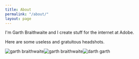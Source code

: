 ```yaml
---
title: About
permalink: "/about/"
layout: page
---
```


I'm Garth Braithwaite and I create stuff for the internet at Adobe.

Here are some useless and gratuitous headshots.

<div class="image"><img src="https://farm9.staticflickr.com/8665/16016347612_30ec3ca7e8_o_d.jpg" alt="garth braithwaite"/><img src="https://farm8.staticflickr.com/7504/15829781790_352f0bf6e3_o_d.jpg" alt="garth braithwaite"/><img src="https://farm8.staticflickr.com/7543/15829781310_cc1afc6fa2_o_d.jpg" alt="darth garth"/></div>
